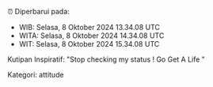 ⏰ Diperbarui pada:
- WIB: Selasa, 8 Oktober 2024 13.34.08 UTC
- WITA: Selasa, 8 Oktober 2024 14.34.08 UTC
- WIT: Selasa, 8 Oktober 2024 15.34.08 UTC

Kutipan Inspiratif:
"Stop checking my status ! Go Get A Life "


Kategori: attitude

